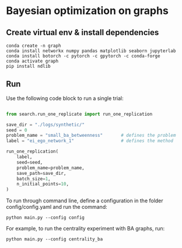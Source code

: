 # Bayesian optimization on graphs


## Create virtual env & install dependencies
```
conda create -n graph
conda install networkx numpy pandas matplotlib seaborn jupyterlab
conda install botorch -c pytorch -c gpytorch -c conda-forge
conda activate graph
pip install ndlib
```

## Run
Use the following code block to run a single trial:
```python

from search.run_one_replicate import run_one_replication

save_dir = "./logs/synthetic/"
seed = 0
problem_name = "small_ba_betweenness"       # defines the problem
label = "ei_ego_network_1"                  # defines the method

run_one_replication(
    label,
    seed=seed,
    problem_name=problem_name,
    save_path=save_dir,
    batch_size=1,
    n_initial_points=10,
)
```
To run through command line, define a configuration in the folder config/config.yaml and run the command:
```
python main.py --config config
```
For example, to run the centrality experiment with BA graphs, run:
```
python main.py --config centrality_ba
```